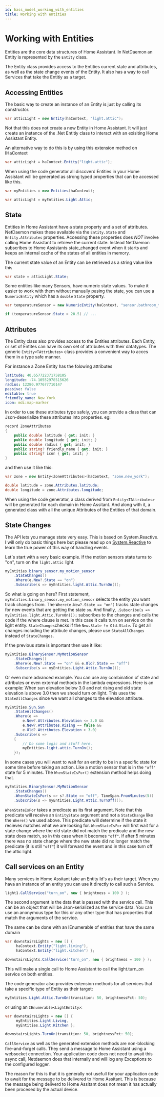 ```yaml
---
id: hass_model_working_with_entities
title: Working with entities
---
```


# Working with Entities

Entities are the core data structures of Home Assistant. In NetDaemon an Entity is represented by the `Entity` class. 

The Entity class provides access to the Entities current state and attributes, as well as the state change events of the Entity. It also has a way to call Services that take the Entitiy as a target.

## Accessing Entities

The basic way to create an instance of an Entity is just by calling its constructor.

```csharp
var atticLight = new Entity(haContext, "light.attic");
```

Not that this does not create a new Entity in Home Assistant. It will just create an instance of the .Net Entitiy class to interact with an exisiting Home Assistant Entity.

 An alternative way to do this is by using this extension method on IHaContext

```csharp
var atticLight = haContext.Entity("light.attic");
```

When using the code generator all discoverd Entities in your Home Assistant will be generated as strong typed properties that can be accessed like this.

```csharp
var myEntities = new Entities(haContext);

var atticLight = myEntities.Light.Attic;
```

## State

Entities in Home Assistant have a state property and a set of attributes. NetDaemon makes these available via the `Entity.State` and `Entity.Attributes` properties. Accessing these properties does *NOT* involve calling Home Assistant to retrieve the current state. Instead NetDaemon subscribes to Home Assistants state_changed event when it starts and keeps an internal cache of the states of all entities in memory.

The current state value of an Entity can be retrieved as a string value like this

```csharp
var state = atticLight.State;
```

Some entities like many Sensors, have numeric state values. To make it easier to work with them without manually pasing the state, you can use a `NumericEntity` which has a `double` `State` property.

```csharp
var temperatureSensor = new NumericEntity(haContext, "sensor.bathroom_temperature");

if (temperatureSensor.State > 20.5) // ...
```

## Attributes
The Entity class also provides access to the Entities attributes. Each Entity, or set of Entites can have its own set of attributes with their datatypes. The generic `Entity<TAttributes>` class provides a convenient way to acces them in a type safe manner.

For instance a Zone Entity has the folowing attributes
```yaml
latitude: 40.657722371758105
longitude: -74.10552978515626
radius: 12280.977677710147
passive: false
editable: true
friendly_name: New York
icon: mdi:map-marker
```

In order to use these atributes type safely, you can provide a class that can Json-deserialize these attributes into properties. eg:

```csharp
record ZoneAttributes
{
    public double latitude { get; init; }
    public double longitude { get; init; }
    public double radius { get; init; }
    public string? friendly_name { get; init; }
    public string? icon { get; init; }
}
```
and then use it like this:

```csharp
var zone = new Entity<ZoneAttributes>(haContext, "zone.new_york");

double latitude = zone.Attributes.latitude;
double longitude = zone.Attributes.longitude;
```

When using the code generator, a class derived from `Entity<TAttributes>` will be generated for each domain in Home Assitant. And along with it, a generated class with all the unique Attributes of the Entities of that domain.

## State Changes
The API lets you manage state very easy. This is based on System.Reactive. I will only do basic things here but please read up on [System.Reactive](http://introtorx.com/) to learn the true power of this way of handling events.

Let´s start with a very basic example. If the motion sensors state turns to "on", turn on the `light.attic` light.

```csharp
myEntities.binary_sensor.my_motion_sensor
    .StateChanges()
    .Where(e.New?.State == "on")
    .Subscribe(s => myEntities.light.Attic.TurnOn());
```

So what is going on here? First statement, `myEntities.binary_sensor.my_motion_sensor` selects the entity you want track changes from. The `Where(e.New?.State == "on")` tracks state changes for new events that are getting the state `on`. And finally, `.Subscribe(s => myEntities.light.Attic.TurnOn());` subscribes to the changes and calls the code if the where clause is met. In this case it calls turn on service on the light entity. `StateChanges`checks if the `New.State != Old.State`. To get all changes including the attribute changes, please use `StateAllChanges` instead of `StateChanges`.

If the previous state is important then use it like:

```csharp
myEntities.BinarySensor.MyMotionSensor
    .StateChanges()
    .Where(e.New?.State == "on" && e.Old?.State == "off")
    .Subscribe(s => myEntities.Light.Attic.TurnOn());
```

Or even more advanced example. You can use any combination of state and attributes or even external methods in the lambda expressions. Here is an example: When sun elevation below 3.0 and not rising and old state elevation is above 3.0 then we should turn on light. This uses the `StateAllChanges` since we want all changes to the elevation attribute.

```csharp
myEntities.Sun.Sun
    .StateAllChanges()
    .Where(e =>
        e.New?.Attributes.Elevation <= 3.0 &&
        e.New?.Attributes.Rising == false &&
        e.Old?.Attributes.Elevation > 3.0)
    .Subscribe(s =>
    {
        // Do some logic and stuff here.
        myEntities.light.attic.TurnOn();
    });
```

In some cases you will want to wait for an entity to be in a specific state for some time before taking an action. Like a motion sensor that is in the `"off"` state for 5 minutes. The `WhenStateIsFor()` extension method helps doing that.

```csharp
myEntities.BinarySensor.MyMotionSensor
    .StateChanges()
    .WhenStateIsFor(s => s?.State == "off", TimeSpan.FromMinutes(5))
    .Subscribe(s => myEntities.Light.Attic.TurnOff());
```

`WhenStateIsFor` takes a predicate as its first argument. Note that this predicate will receive an `EntityState` argument and not a `StateChange` like the `Where()` we used above. This predicate will determine if the state it recieves matches what we are looking for. `WhenStateIsFor` will first wait for a state change where the old state did not match the predicate and the new state does match, so in this case when it becomes `"off"`. If after 5 minutes there was no state change where the new state did no longer match the predicate (it is still `"off"`) it will forward the event and in this case turn off the attic light.


## Call services on an Entity
Many services in Home Assitant take an Entity Id's as their target. When you hava an instance of an entity you can use it directly to call such a Service.

```csharp
light1.CallService("turn_on", new { brightness = 100 } );
```

The second argument is the data that is passed with the service call. This can be an object that will be Json-serialized as the service data. You can use an anonymous type for this or any other type that has properties that match the arguments of the service.

The same can be done with an IEnumerable of entities that have the same domain

```csharp
var downstairsLights = new [] {
     haContext.Entity("light.living"), 
     haContext.Entity("light.kitchen") };

downstairsLights.CallService("turn_on", new { brightness = 100 } );
```

This will make a single call to Home Assistant to call the light.turn_on service on both entities.

The code generator also provides extension methods for all services that take a specific type of Entity as their target:

```csharp
myEntities.Light.Attic.TurnOn(transition: 50, brightnessPct: 50);
```

or using an `IEnumerable<LightEntity>`:

```csharp
var downstairsLights = new [] {
     myEntities.Light.Living, 
     myEntities.Light.Kitchen };

downstairsLights.TurnOn(transition: 50, brightnessPct: 50);
```


`CallService` as well as the generated extension methods are non-blocking fire-and-forget calls. They send a message to Home Assistant using a websocket connection. Your application code does not need to await this async call, Netdaemon does that internally and will log any Exceptions to the configured logger. 

The reason for this is that it is generally not usefull for your application code to await for the message to be delivered to Home Assitant. This is because the message being deliverd to Home Assitant does not mean it has actually been procesed by the actual device.